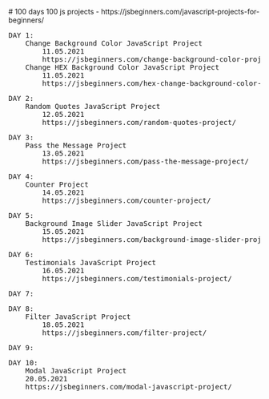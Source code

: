 <p># 100 days 100 js projects - https://jsbeginners.com/javascript-projects-for-beginners/</p>

<pre>
DAY 1: 
	Change Background Color JavaScript Project
		11.05.2021
		https://jsbeginners.com/change-background-color-project/
	Change HEX Background Color JavaScript Project
		11.05.2021
		https://jsbeginners.com/hex-change-background-color-project/
</pre>

<pre>
DAY 2: 
	Random Quotes JavaScript Project
		12.05.2021
		https://jsbeginners.com/random-quotes-project/
</pre>
<pre>
DAY 3: 
	Pass the Message Project
		13.05.2021
		https://jsbeginners.com/pass-the-message-project/
</pre>
<pre>
DAY 4: 
	Counter Project
		14.05.2021
		https://jsbeginners.com/counter-project/
</pre>
<pre>
DAY 5: 
	Background Image Slider JavaScript Project
		15.05.2021
		https://jsbeginners.com/background-image-slider-project/
</pre>
<pre>
DAY 6: 
	Testimonials JavaScript Project
		16.05.2021
		https://jsbeginners.com/testimonials-project/
</pre>
<pre>
DAY 7:
</pre>
<pre>
DAY 8: 
	Filter JavaScript Project
		18.05.2021
		https://jsbeginners.com/filter-project/
</pre>
<pre>
DAY 9:
</pre>
<pre>
DAY 10:
	Modal JavaScript Project
	20.05.2021
	https://jsbeginners.com/modal-javascript-project/
</pre>
	




